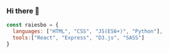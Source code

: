 ### Hi there 👋

```javascript
const raiesbo = {
  languages: ["HTML", "CSS", "JS(ES6+)", "Python"],
  tools:["React", "Express", "D3.js", "SASS"]
}
```
<!--
**raiesbo/raiesbo** is a ✨ _special_ ✨ repository because its `README.md` (this file) appears on your GitHub profile.

Here are some ideas to get you started:

- 🔭 I’m currently working on ...
- 🌱 I’m currently learning ...
- 👯 I’m looking to collaborate on ...
- 🤔 I’m looking for help with ...
- 💬 Ask me about ...
- 📫 How to reach me: ...
- 😄 Pronouns: ...
- ⚡ Fun fact: ...
-->

